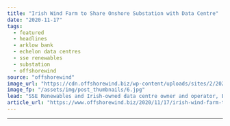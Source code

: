 ```yaml
---
title: "Irish Wind Farm to Share Onshore Substation with Data Centre"
date: "2020-11-17"
tags: 
  - featured
  - headlines
  - arklow bank
  - echelon data centres
  - sse renewables
  - substation
  - offshorewind
source: "offshorewind"
image_url: "https://cdn.offshorewind.biz/wp-content/uploads/sites/2/2020/11/17110200/Irish-Wind-Farm-to-Share-Onshore-Substation-with-Data-Centre.jpg"
image_fp: "/assets/img/post_thumbnails/6.jpg"
lead: "SSE Renewables and Irish-owned data centre owner and operator, Echelon Data Centres have agreed"
article_url: "https://www.offshorewind.biz/2020/11/17/irish-wind-farm-to-share-onshore-substation-with-data-centre/"
---
```


---
